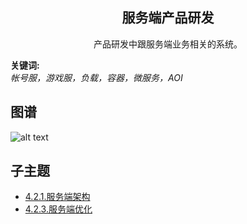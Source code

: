 <h2 align="center">服务端产品研发</h2>
<p align="center">产品研发中跟服务端业务相关的系统。</p>

**关键词:**<br/> 
*帐号服，游戏服，负载，容器，微服务，AOI*

## 图谱
![alt text](https://github.com/gonglei007/GameDevMind/blob/main/exports/4.2.服务端产品研发.png?raw=true)

## 子主题
* [4.2.1.服务端架构](https://github.com/gonglei007/GameDevMind/blob/main/mds/4.2.1.服务端架构.md)
* [4.2.3.服务端优化](https://github.com/gonglei007/GameDevMind/blob/main/mds/4.2.3.服务端优化.md)
